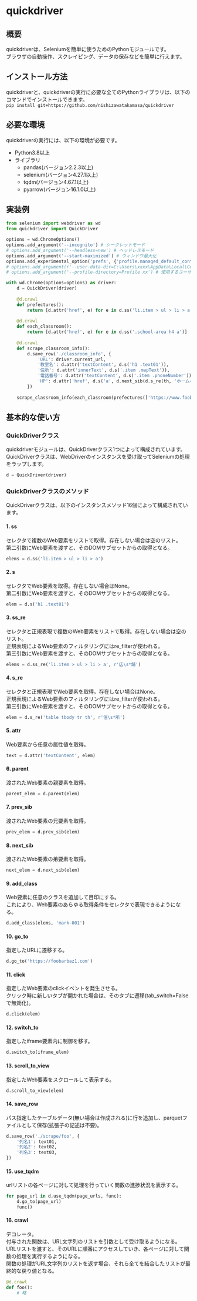 # quickdriver

## 概要
quickdriverは、Seleniumを簡単に使うためのPythonモジュールです。  
ブラウザの自動操作、スクレイピング、データの保存などを簡単に行えます。

## インストール方法
quickdriverと、quickdriverの実行に必要な全てのPythonライブラリは、以下のコマンドでインストールできます。  
`pip install git+https://github.com/nishizawatakamasa/quickdriver`

## 必要な環境
quickdriverの実行には、以下の環境が必要です。
* Python3.8以上
* ライブラリ
    * pandas(バージョン2.2.3以上)
    * selenium(バージョン4.27.1以上)
    * tqdm(バージョン4.67.1以上)
    * pyarrow(バージョン16.1.0以上)

## 実装例
```py
from selenium import webdriver as wd
from quickdriver import QuickDriver

options = wd.ChromeOptions()
options.add_argument('--incognito') # シークレットモード
# options.add_argument('--headless=new') # ヘッドレスモード
options.add_argument('--start-maximized') # ウィンドウ最大化
options.add_experimental_option('prefs', {'profile.managed_default_content_settings.images': 2}) # 画像読み込み無効
# options.add_argument(r'--user-data-dir=C:\Users\xxxx\AppData\Local\Google\Chrome\User Data') # 使用するユーザープロファイルの保存先パス
# options.add_argument('--profile-directory=Profile xx') # 使用するユーザープロファイルのディレクトリ名

with wd.Chrome(options=options) as driver:   
    d = QuickDriver(driver)
    
    @d.crawl
    def prefectures():
        return [d.attr('href', e) for e in d.ss('li.item > ul > li > a')]
        
    @d.crawl
    def each_classroom():
        return [d.attr('href', e) for e in d.ss('.school-area h4 a')]
    
    @d.crawl
    def scrape_classroom_info():
        d.save_row('./classroom_info', {
            'URL': driver.current_url,
            '教室名': d.attr('textContent', d.s('h1 .text01')),
            '住所': d.attr('innerText', d.s('.item .mapText')),
            '電話番号': d.attr('textContent', d.s('.item .phoneNumber')),
            'HP': d.attr('href', d.s('a', d.next_sib(d.s_re(th, 'ホームページ')))),
        })
    
    scrape_classroom_info(each_classroom(prefectures(['https://www.foobarbaz1.jp'])))
```

## 基本的な使い方
### QuickDriverクラス
quickdriverモジュールは、QuickDriverクラス1つによって構成されています。  
QuickDriverクラスは、WebDriverのインスタンスを受け取ってSeleniumの処理をラップします。
```py
d = QuickDriver(driver)
```

### QuickDriverクラスのメソッド
QuickDriverクラスは、以下のインスタンスメソッド16個によって構成されています。

#### 1. ss
セレクタで複数のWeb要素をリストで取得。存在しない場合は空のリスト。  
第二引数にWeb要素を渡すと、そのDOMサブセットからの取得となる。
```py
elems = d.ss('li.item > ul > li > a')
```
#### 2. s
セレクタでWeb要素を取得。存在しない場合はNone。  
第二引数にWeb要素を渡すと、そのDOMサブセットからの取得となる。
```py
elem = d.s('h1 .text01')
```
#### 3. ss_re
セレクタと正規表現で複数のWeb要素をリストで取得。存在しない場合は空のリスト。  
正規表現によるWeb要素のフィルタリングにはre_filterが使われる。  
第三引数にWeb要素を渡すと、そのDOMサブセットからの取得となる。
```py
elems = d.ss_re('li.item > ul > li > a', r'店\s*舗')
```
#### 4. s_re
セレクタと正規表現でWeb要素を取得。存在しない場合はNone。  
正規表現によるWeb要素のフィルタリングにはre_filterが使われる。  
第三引数にWeb要素を渡すと、そのDOMサブセットからの取得となる。
```py
elem = d.s_re('table tbody tr th', r'住\s*所')
```
#### 5. attr
Web要素から任意の属性値を取得。
```py
text = d.attr('textContent', elem)
```
#### 6. parent
渡されたWeb要素の親要素を取得。
```py
parent_elem = d.parent(elem)
```
#### 7. prev_sib
渡されたWeb要素の兄要素を取得。
```py
prev_elem = d.prev_sib(elem)
```
#### 8. next_sib
渡されたWeb要素の弟要素を取得。
```py
next_elem = d.next_sib(elem)
```
#### 9. add_class
Web要素に任意のクラスを追加して目印にする。  
これにより、Web要素のあらゆる取得条件をセレクタで表現できるようになる。
```py
d.add_class(elems, 'mark-001')
```
#### 10. go_to
指定したURLに遷移する。
```py
d.go_to('https://foobarbaz1.com')
```
#### 11. click
指定したWeb要素のclickイベントを発生させる。  
クリック時に新しいタブが開かれた場合は、そのタブに遷移(tab_switch=Falseで無効化)。
```py
d.click(elem)
```
#### 12. switch_to
指定したiframe要素内に制御を移す。
```py
d.switch_to(iframe_elem)
```
#### 13. scroll_to_view
指定したWeb要素をスクロールして表示する。
```py
d.scroll_to_view(elem)
```
#### 14. save_row
パス指定したテーブルデータ(無い場合は作成される)に行を追加し、parquetファイルとして保存(拡張子の記述は不要)。
```py
d.save_row('./scrape/foo', {
    '列名1': text01,
    '列名2': text02,
    '列名3': text03,
})
```
#### 15. use_tqdm
urlリストの各ページに対して処理を行っていく関数の進捗状況を表示する。
```py
for page_url in d.use_tqdm(page_urls, func):
    d.go_to(page_url)
    func()
```
#### 16. crawl
デコレータ。  
付与された関数は、URL文字列のリストを引数として受け取るようになる。  
URLリストを渡すと、そのURLに順番にアクセスしていき、各ページに対して関数の処理を実行するようになる。  
関数の処理がURL文字列のリストを返す場合、それら全てを結合したリストが最終的な戻り値となる。
```py
@d.crawl
def foo():
    # 略
```
